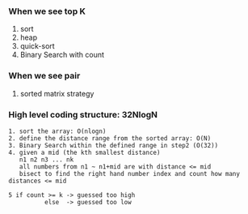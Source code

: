 ### When we see top K
1. sort
2. heap
3. quick-sort
4. Binary Search with count

### When we see pair
1. sorted matrix strategy
   
### High level coding structure: 32NlogN
```
1. sort the array: O(nlogn)
2. define the distance range from the sorted array: O(N)
3. Binary Search within the defined range in step2 (O(32))
4. given a mid (the kth smallest distance)
   n1 n2 n3 ... nk
   all numbers from n1 ~ n1+mid are with distance <= mid
   bisect to find the right hand number index and count how many distances <= mid

5 if count >= k -> guessed too high
          else  -> guessed too low
```


